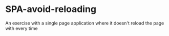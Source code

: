 # SPA-avoid-reloading
An exercise with a single page application where it doesn't reload the page with every time
